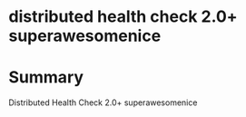 distributed health check 2.0+ superawesomenice
=

Summary
===

Distributed Health Check 2.0+ superawesomenice
